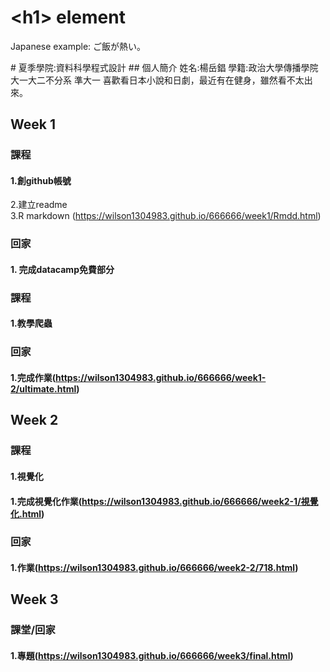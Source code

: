 <!DOCTYPE html>
<html>
  <head>
    <meta charset="ISO-8859-1">
    <title>&lt;title&gt; element</title>
  </head>
  <body>
    <h1>&lt;h1&gt; element</h1>
    <p>Japanese example: ご飯が熱い。</p>
  </body>
</html>
# 夏季學院:資料科學程式設計   
## 個人簡介
姓名:楊岳錩   
學籍:政治大學傳播學院大一大二不分系 準大一     
喜歡看日本小說和日劇，最近有在健身，雖然看不太出來。   

## Week 1   
### 課程    
#### 1.創github帳號     
2.建立readme    
3.R markdown (https://wilson1304983.github.io/666666/week1/Rmdd.html)       
### 回家    
#### 1. 完成datacamp免費部分   
### 課程
#### 1.教學爬蟲
### 回家
#### 1.完成作業(https://wilson1304983.github.io/666666/week1-2/ultimate.html)
## Week 2   
### 課程  
#### 1.視覺化
#### 1.完成視覺化作業(https://wilson1304983.github.io/666666/week2-1/視覺化.html)
### 回家
#### 1.作業(https://wilson1304983.github.io/666666/week2-2/718.html)
## Week 3   
### 課堂/回家
#### 1.專題(https://wilson1304983.github.io/666666/week3/final.html)

